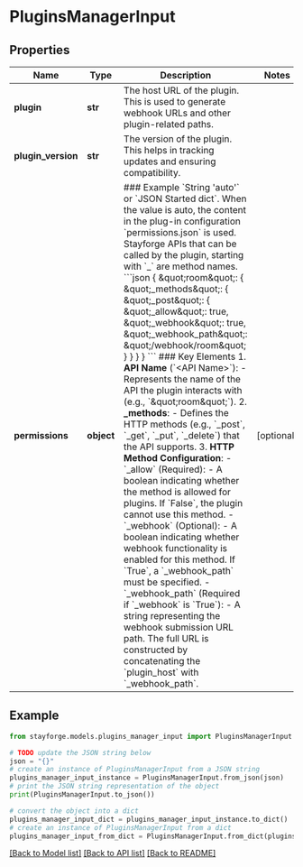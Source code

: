 # PluginsManagerInput


## Properties

Name | Type | Description | Notes
------------ | ------------- | ------------- | -------------
**plugin** | **str** | The host URL of the plugin. This is used to generate webhook URLs and other plugin-related paths. | 
**plugin_version** | **str** | The version of the plugin. This helps in tracking updates and ensuring compatibility. | 
**permissions** | **object** | ### Example  &#x60;String &#39;auto&#39;&#x60; or &#x60;JSON Started dict&#x60;.  When the value is auto, the content in the plug-in configuration &#x60;permissions.json&#x60; is used.  Stayforge APIs that can be called by the plugin, starting with &#x60;_&#x60; are method names.  &#x60;&#x60;&#x60;json {   \&quot;room\&quot;: {     \&quot;_methods\&quot;: {       \&quot;_post\&quot;: {         \&quot;_allow\&quot;: true,         \&quot;_webhook\&quot;: true,         \&quot;_webhook_path\&quot;: \&quot;/webhook/room\&quot;       }     }   } } &#x60;&#x60;&#x60;  ### Key Elements  1. **API Name** (&#x60;&lt;API Name&gt;&#x60;):     - Represents the name of the API the plugin interacts with (e.g., &#x60;\&quot;room\&quot;&#x60;).  2. **_methods**:     - Defines the HTTP methods (e.g., &#x60;_post&#x60;, &#x60;_get&#x60;, &#x60;_put&#x60;, &#x60;_delete&#x60;) that the API supports.  3. **HTTP Method Configuration**:     - &#x60;_allow&#x60; (Required):         - A boolean indicating whether the method is allowed for plugins. If &#x60;False&#x60;, the plugin cannot use this method.     - &#x60;_webhook&#x60; (Optional):         - A boolean indicating whether webhook functionality is enabled for this method. If &#x60;True&#x60;, a &#x60;_webhook_path&#x60;           must be specified.     - &#x60;_webhook_path&#x60; (Required if &#x60;_webhook&#x60; is &#x60;True&#x60;):         - A string representing the webhook submission URL path. The full URL is constructed by concatenating the           &#x60;plugin_host&#x60; with &#x60;_webhook_path&#x60;.  | [optional] 

## Example

```python
from stayforge.models.plugins_manager_input import PluginsManagerInput

# TODO update the JSON string below
json = "{}"
# create an instance of PluginsManagerInput from a JSON string
plugins_manager_input_instance = PluginsManagerInput.from_json(json)
# print the JSON string representation of the object
print(PluginsManagerInput.to_json())

# convert the object into a dict
plugins_manager_input_dict = plugins_manager_input_instance.to_dict()
# create an instance of PluginsManagerInput from a dict
plugins_manager_input_from_dict = PluginsManagerInput.from_dict(plugins_manager_input_dict)
```
[[Back to Model list]](../README.md#documentation-for-models) [[Back to API list]](../README.md#documentation-for-api-endpoints) [[Back to README]](../README.md)



